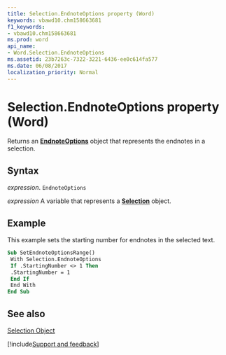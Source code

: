 ```yaml
---
title: Selection.EndnoteOptions property (Word)
keywords: vbawd10.chm158663681
f1_keywords:
- vbawd10.chm158663681
ms.prod: word
api_name:
- Word.Selection.EndnoteOptions
ms.assetid: 23b7263c-7322-3221-6436-ee0c614fa577
ms.date: 06/08/2017
localization_priority: Normal
---
```



# Selection.EndnoteOptions property (Word)

Returns an  **[EndnoteOptions](Word.EndnoteOptions.md)** object that represents the endnotes in a selection.


## Syntax

_expression_. `EndnoteOptions`

_expression_ A variable that represents a **[Selection](Word.Selection.md)** object.


## Example

This example sets the starting number for endnotes in the selected text.


```vb
Sub SetEndnoteOptionsRange() 
 With Selection.EndnoteOptions 
 If .StartingNumber <> 1 Then 
 .StartingNumber = 1 
 End If 
 End With 
End Sub
```


## See also


[Selection Object](Word.Selection.md)

[!include[Support and feedback](~/includes/feedback-boilerplate.md)]
